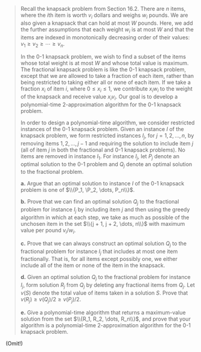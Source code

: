 > Recall the knapsack problem from Section 16.2. There are $n$ items, where the $i$th item is worth $v_i$ dollars and weighs $w_i$ pounds. We are also given a knapsack that can hold at most $W$ pounds. Here, we add the further assumptions that each weight $w_i$ is at most $W$ and that the items are indexed in monotonically decreasing order of their values: $v_1 \ge v_2 \ge \cdots \ge v_n$.
> 
> In the 0-1 knapsack problem, we wish to find a subset of the items whose total weight is at most $W$ and whose total value is maximum. The fractional knapsack problem is like the 0-1 knapsack problem, except that we are allowed to take a fraction of each item, rather than being restricted to taking either all or none of each item. If we take a fraction $x_i$ of item $i$, where $0 \le x_i \le 1$, we contribute $x_iw_i$ to the weight of the knapsack and receive value $x_iv_i$. Our goal is to develop a polynomial-time $2$-approximation algorithm for the 0-1 knapsack problem.
> 
> In order to design a polynomial-time algorithm, we consider restricted instances of the 0-1 knapsack problem. Given an instance $I$ of the knapsack problem, we form restricted instances $I_j$, for $j = 1, 2, \dots, n$, by removing items $1, 2, \dots, j - 1$ and requiring the solution to include item $j$ (all of item $j$ in both the fractional and 0-1 knapsack problems). No items are removed in instance $I_1$. For instance $I_j$, let $P_j$ denote an optimal solution to the 0-1 problem and $Q_j$ denote an optimal solution to the fractional problem.
> 
> **a.** Argue that an optimal solution to instance $I$ of the 0-1 knapsack problem is one of $\\{P_1, \P_2, \dots, P_n\\}$.
> 
> **b.** Prove that we can find an optimal solution $Q_j$ to the fractional problem for instance $I_j$ by including item $j$ and then using the greedy algorithm in which at each step, we take as much as possible of the unchosen item in the set $\\{j + 1, j + 2, \dots, n\\}$ with maximum value per pound $v_i / w_i$.
> 
> **c.** Prove that we can always construct an optimal solution $Q_j$ to the fractional problem for instance $I_j$ that includes at most one item fractionally. That is, for all items except possibly one, we either include all of the item or none of the item in the knapsack.
> 
> **d.** Given an optimal solution $Q_j$ to the fractional problem for instance $I_j$, form solution $R_j$ from $Q_j$ by deleting any fractional items from $Q_j$. Let $v(S)$ denote the total value of items taken in a solution $S$. Prove that $v(R_j) \ge v(Q_j) / 2 \ge v(P_j) / 2$.
> 
> **e.** Give a polynomial-time algorithm that returns a maximum-value solution from the set $\\{R_1, R_2, \dots, R_n\\}$, and prove that your algorithm is a polynomial-time $2$-approximation algorithm for the 0-1 knapsack problem.

(Omit!)
